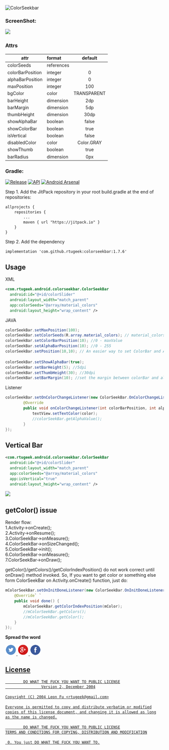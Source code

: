 ![ColorSeekbar](https://github.com/Tobaloidee/ColorSeekBar/blob/master/logo/colorseekbar-02.png)

### ScreenShot:

 ![](https://github.com/rtugeek/ColorSeekBar/blob/master/screenshot/screenshot.gif)

### Attrs
|attr|format|default|
|---|:---|:---:|
|colorSeeds|references||
|colorBarPosition|integer|0|
|alphaBarPosition|integer|0|
|maxPosition|integer|100|
|bgColor|color|TRANSPARENT|
|barHeight|dimension|2dp|
|barMargin|dimension|5dp|
|thumbHeight|dimension|30dp|
|showAlphaBar|boolean|false|
|showColorBar|boolean|true|
|isVertical|boolean|false|
|disabledColor|color|Color.GRAY|
|showThumb|boolean|true|
|barRadius|dimension|0px|



### Gradle:
<a href="https://jitpack.io/#rtugeek/colorseekbar">![Release](https://jitpack.io/v/rtugeek/colorseekbar.svg)</a>
<a href="https://android-arsenal.com/api?level=14">![API](https://img.shields.io/badge/API-14%2B-brightgreen.svg?style=flat)</a>
<a href="https://android-arsenal.com/details/1/3118">![Android Arsenal](https://img.shields.io/badge/Android%20Arsenal-ColorSeekBar-green.svg?style=true)</a>

Step 1. Add the JitPack repository in your root build.gradle at the end of repositories:
```
allprojects {
    repositories {
        ...
        maven { url "https://jitpack.io" }
    }
}
```
Step 2. Add the dependency
```
implementation 'com.github.rtugeek:colorseekbar:1.7.6'
```

##  Usage

XML
```xml
<com.rtugeek.android.colorseekbar.ColorSeekBar
  android:id="@+id/colorSlider"
  android:layout_width="match_parent"
  app:colorSeeds="@array/material_colors"
  android:layout_height="wrap_content" />
```

JAVA
```java
colorSeekBar.setMaxPosition(100);
colorSeekBar.setColorSeeds(R.array.material_colors); // material_colors is defalut included in res/color,just use it.
colorSeekBar.setColorBarPosition(10); //0 - maxValue
colorSeekBar.setAlphaBarPosition(10); //0 - 255
colorSeekBar.setPosition(10,10); // An easier way to set ColorBar and AlphaBar

colorSeekBar.setShowAlphaBar(true);
colorSeekBar.setBarHeight(5); //5dpi
colorSeekBar.setThumbHeight(30); //30dpi
colorSeekBar.setBarMargin(10); //set the margin between colorBar and alphaBar 10dpi
```

Listener
```java
colorSeekBar.setOnColorChangeListener(new ColorSeekBar.OnColorChangeListener() {
        @Override
        public void onColorChangeListener(int colorBarPosition, int alphaBarPosition, int color) {
            textView.setTextColor(color);
            //colorSeekBar.getAlphaValue();
        }
});
```

## Vertical Bar
```xml
<com.rtugeek.android.colorseekbar.ColorSeekBar
  android:id="@+id/colorSlider"
  android:layout_width="match_parent"
  app:colorSeeds="@array/material_colors"
  app:isVertical="true"
  android:layout_height="wrap_content" />
```
 ![](https://github.com/rtugeek/ColorSeekBar/blob/master/screenshot/vertical.png)


## getColor() issue
Render flow:  
1.Activity->onCreate();  
2.Activity->onResume();  
3.ColorSeekBar->onMeasure();  
4.ColorSeekBar->onSizeChanged();  
5.ColorSeekBar->init();  
6.ColorSeekBar->onMeasure();  
7.ColorSeekBar->onDraw();  

getColor()/getColors()/getColorIndexPosition() do not work correct until onDraw() method invoked.
So, If you want to get color or something else form ColorSeekBar on Activity.onCreate() function, just do:
```java
mColorSeekBar.setOnInitDoneListener(new ColorSeekBar.OnInitDoneListener() {
    @Override` `
    public void done() {
        mColorSeekBar.getColorIndexPosition(mColor);
        //mColorSeekBar.getColors();
        //mColorSeekBar.getColor();
    }
});
```

**Spread the word**

<a href="https://twitter.com/intent/tweet?text=Check%20out%20the%20ColorSeekBar%20library%20on%20Github:%20https://github.com/rtugeek/ColorSeekBar/" target="_blank" title="share to twitter" style="width:100%"><img src="https://github.com/PhilJay/MPAndroidChart/blob/master/design/twitter_icon.png" title="Share on Twitter" width="35" height=35 />
<a href="https://plus.google.com/share?url=https://github.com/rtugeek/ColorSeekBar/" target="_blank" title="share to Google+" style="width:100%"><img src="https://github.com/PhilJay/MPAndroidChart/blob/master/design/googleplus_icon.png" title="Share on Google+" width="35" height=35 />
<a href="https://www.facebook.com/sharer/sharer.php?u=https://github.com/rtugeek/ColorSeekBar/" target="_blank" title="share to facebook" style="width:100%"><img src="https://github.com/PhilJay/MPAndroidChart/blob/master/design/facebook_icon.png" title="Share on Facebook" width="35" height=35 />

## License

            DO WHAT THE FUCK YOU WANT TO PUBLIC LICENSE
                    Version 2, December 2004

    Copyright (C) 2004 Leon Fu <rtugeek@gmail.com>

    Everyone is permitted to copy and distribute verbatim or modified
    copies of this license document, and changing it is allowed as long
    as the name is changed.

            DO WHAT THE FUCK YOU WANT TO PUBLIC LICENSE
    TERMS AND CONDITIONS FOR COPYING, DISTRIBUTION AND MODIFICATION

     0. You just DO WHAT THE FUCK YOU WANT TO.
